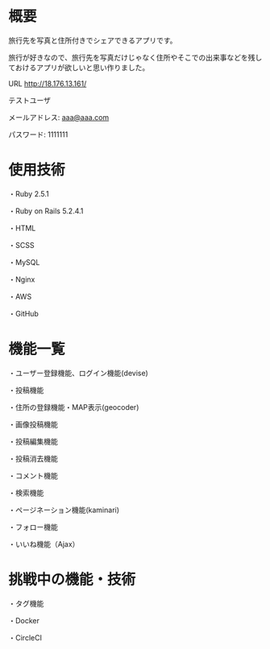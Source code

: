 # 概要
旅行先を写真と住所付きでシェアできるアプリです。

旅行が好きなので、旅行先を写真だけじゃなく住所やそこでの出来事などを残しておけるアプリが欲しいと思い作りました。

URL
http://18.176.13.161/

テストユーザ  

メールアドレス: aaa@aaa.com

パスワード: 1111111



# 使用技術
  
  ・Ruby 2.5.1

  ・Ruby on Rails 5.2.4.1

  ・HTML
  
  ・SCSS
  
  ・MySQL 
  
  ・Nginx
  
  ・AWS
  
  ・GitHub





# 機能一覧
  
  ・ユーザー登録機能、ログイン機能(devise)
  
  ・投稿機能

  ・住所の登録機能・MAP表示(geocoder)
  
  ・画像投稿機能
  
  ・投稿編集機能
  
  ・投稿消去機能
  
  ・コメント機能
  
  ・検索機能
  
  ・ページネーション機能(kaminari)
  
  ・フォロー機能
  
  ・いいね機能（Ajax）

# 挑戦中の機能・技術

  ・タグ機能

  ・Docker
  
  ・CircleCI
